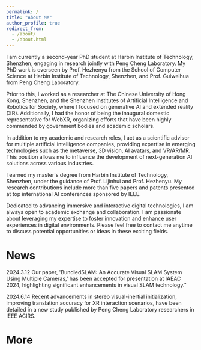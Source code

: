 ```yaml
---
permalink: /
title: "About Me"
author_profile: true
redirect_from: 
  - /about/
  - /about.html
---
```


I am currently a second-year PhD student at Harbin Institute of Technology, Shenzhen, engaging in research jointly with Peng Cheng Laboratory. My PhD work is overseen by Prof. Hezhenyu from the School of Computer Science at Harbin Institute of Technology, Shenzhen, and Prof. Guiweihua from Peng Cheng Laboratory.

Prior to this, I worked as a researcher at The Chinese University of Hong Kong, Shenzhen, and the Shenzhen Institutes of Artificial Intelligence and Robotics for Society, where I focused on generative AI and extended reality (XR). Additionally, I had the honor of being the inaugural domestic representative for WebXR, organizing efforts that have been highly commended by government bodies and academic scholars.

In addition to my academic and research roles, I act as a scientific advisor for multiple artificial intelligence companies, providing expertise in emerging technologies such as the metaverse, 3D vision, AI avatars, and VR/AR/MR. This position allows me to influence the development of next-generation AI solutions across various industries.

I earned my master's degree from Harbin Institute of Technology, Shenzhen, under the guidance of Prof. Lijinhui and Prof. Hezhenyu. My research contributions include more than five papers and patents presented at top international AI conferences sponsored by IEEE.

Dedicated to advancing immersive and interactive digital technologies, I am always open to academic exchange and collaboration. I am passionate about leveraging my expertise to foster innovation and enhance user experiences in digital environments. Please feel free to contact me anytime to discuss potential opportunities or ideas in these exciting fields.

News
======
2024.3.12 Our paper, 'BundledSLAM: An Accurate Visual SLAM System Using Multiple Cameras,' has been accepted for presentation at IAEAC 2024, highlighting significant enhancements in visual SLAM technology."

2024.6.14 Recent advancements in stereo visual-inertial initialization, improving translation accuracy for XR interaction scenarios, have been detailed in a new study published by Peng Cheng Laboratory researchers in IEEE ACIRS.

More
======

